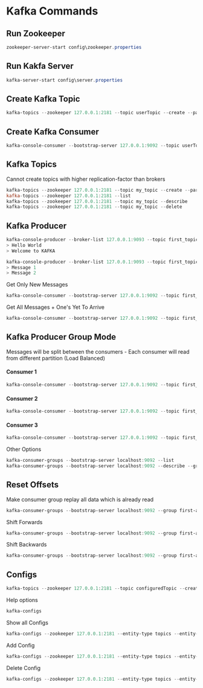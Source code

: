 # Kafka Commands

## Run Zookeeper
```powershell
zookeeper-server-start config\zookeeper.properties
```

## Run Kakfa Server
```powershell
kafka-server-start config\server.properties
```

## Create Kafka Topic
```powershell
kafka-topics --zookeeper 127.0.0.1:2181 --topic userTopic --create --partitions 3 --replication-factor 1
```

## Create Kafka Consumer
```powershell
kafka-console-consumer --bootstrap-server 127.0.0.1:9092 --topic userTopic --group groupOne
```

## Kafka Topics
Cannot create topics with higher replication-factor than brokers
```powershell
kafka-topics --zookeeper 127.0.0.1:2181 --topic my_topic --create --partitions 3 --replication-factor 1
kafka-topics --zookeeper 127.0.0.1:2181 --list
kafka-topics --zookeeper 127.0.0.1:2181 --topic my_topic --describe
kafka-topics --zookeeper 127.0.0.1:2181 --topic my_topic --delete
```

## Kafka Producer
```powershell
kafka-console-producer --broker-list 127.0.0.1:9093 --topic first_topic
> Hello World
> Welcome to KAFKA

kafka-console-producer --broker-list 127.0.0.1:9093 --topic first_topic --producer-property acks=all
> Message 1
> Message 2
```

Get Only New Messages
```powershell
kafka-console-consumer --bootstrap-server 127.0.0.1:9092 --topic first_topic
```

Get All Messages + One's Yet To Arrive
```powershell
kafka-console-consumer --bootstrap-server 127.0.0.1:9092 --topic first_topic --from-beginning
```

## Kafka Producer Group Mode
Messages will be split between the consumers - Each consumer will read from different partition (Load Balanced)

#### Consumer 1
```powershell
kafka-console-consumer --bootstrap-server 127.0.0.1:9092 --topic first_topic --group first-app-group
```
#### Consumer 2
```powershell
kafka-console-consumer --bootstrap-server 127.0.0.1:9092 --topic first_topic --group first-app-group
```
#### Consumer 3
```powershell
kafka-console-consumer --bootstrap-server 127.0.0.1:9092 --topic first_topic --group first-app-group
```

Other Options
```powershell
kafka-consumer-groups --bootstrap-server localhost:9092 --list
kafka-consumer-groups --bootstrap-server localhost:9092 --describe --group first-app-group
```

## Reset Offsets
Make consumer group replay all data which is already read
```powershell
kafka-consumer-groups --bootstrap-server localhost:9092 --group first-app-group --reset-offsets --to-earliest --execute --topic first_topic
```
Shift Forwards
```powershell
kafka-consumer-groups --bootstrap-server localhost:9092 --group first-app-group --reset-offsets --shift-by 2 --execute --topic first_topic
```

Shift Backwards
```powershell
kafka-consumer-groups --bootstrap-server localhost:9092 --group first-app-group --reset-offsets --shift-by -2 --execute --topic first_topic
```

## Configs
```powershell
kafka-topics --zookeeper 127.0.0.1:2181 --topic configuredTopic --create --partitions 3 --replication-factor 1
```
Help options
```powershell
kafka-configs
```

Show all Configs
```powershell
kafka-configs --zookeeper 127.0.0.1:2181 --entity-type topics --entity-name usersTopic --describe
```

Add Config
```powershell
kafka-configs --zookeeper 127.0.0.1:2181 --entity-type topics --entity-name usersTopic --add-config min.insync.replicas=2 --alter
```

Delete Config
```powershell
kafka-configs --zookeeper 127.0.0.1:2181 --entity-type topics --entity-name usersTopic --delete-config min.insync.replicas=2 --alter
```
